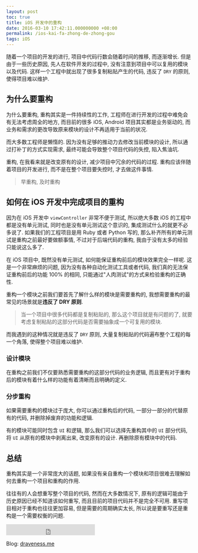 ```yaml
---
layout: post
toc: true
title: iOS 开发中的重构
date: 2016-03-10 17:42:11.000000000 +08:00
permalink: /ios-kai-fa-zhong-de-zhong-gou
tags: iOS
---
```



随着一个项目的开发的进行, 项目中代码行数会随着时间的推移, 而逐渐增长. 但是由于一些历史原因, 先人在软件开发的过程中, 没有注意到项目中可以复用的模块以及代码. 这样一个工程中就出现了很多复制粘贴产生的代码, 违反了 `DRY` 的原则, 使得项目难以维护.

## 为什么要重构

为什么要重构, 重构其实是一件持续性的工作, 工程师在进行开发的过程中难免会有无法考虑周全的地方, 而目前的很多 iOS, Android 项目其实都是业务驱动的, 而业务和需求的更改导致原来模块的设计不再适用于当前的状况.

而大多数工程师是懒惰的. 因为没有足够的推动力去修改当前模块的设计, 所以通过打补丁的方式实现需求, 最终可能会导致整个项目代码的失控, 陷入焦油坑.

重构, 在我看来就是改变原有的设计, 减少项目中冗余的代码的过程. 重构应该伴随着项目的开发进行, 而不是在整个项目要失控时, 才去做这件事情.

> 早重构, 及时重构

## 如何在 iOS 开发中完成项目的重构

因为在 iOS 开发中 `viewController` 非常不便于测试, 所以绝大多数 iOS 的工程中都是没有单元测试, 同时也是没有单元测试这个意识的, 集成测试什么的就更不必多说了. 如果我们的工程项目是用 Ruby 或者 Python 写的, 那么补齐所有的单元测试是重构之前最好要做额事情, 不过对于后端代码的重构, 我由于没有太多的经验只能说这么多了.

在 iOS 项目中, 既然没有单元测试, 如何能保证重构前后的模块效果完全一样呢. 这是一个非常麻烦的问题, 因为没有各种自动化测试工具或者代码, 我们真的无法保证重构前后的功能 100% 的相同, 只能通过"人肉测试"的方式来检验重构的正确性.

重构一个模块之前我们要首先了解什么样的模块是需要重构的, 我想需要重构的最常见的场景就是**违反了 DRY 原则**.

> 当一个项目中很多代码都是复制粘贴的, 那么这个项目就是有问题的了, 就要考虑复制粘贴的这部分代码是否需要抽象成一个可复用的模块.

而我遇到的这种情况就是违反了 `DRY` 原则, 大量复制粘贴的代码遍布整个工程的每一个角落, 使得整个项目难以维护.

### 设计模块

在重构之前我们不仅要熟悉需要重构的这部分代码的业务逻辑, 而且更有对于重构后的模块有着什么样的功能有着清晰而且明确的定义.

### 分步重构

如果需要重构的模块过于庞大, 你可以通过重构后的代码, 一部分一部分的代替原有的代码, 并删除掉废弃的功能和逻辑.

有的模块可能同时包含 `UI` 和逻辑, 那么我们可以选择先重构其中的 `UI` 部分代码, 将 `UI` 从原有的模块中剥离出来, 改变原有的设计. 再删除原有模块中的代码.


## 总结

重构其实是一个非常庞大的话题, 如果没有亲自重构一个模块和项目很难去理解如何去重构一个项目和重构的作用.

往往有的人会想重写整个项目的代码, 然而在大多数情况下, 原有的逻辑可能由于历史原因已经不知道该如何重写, 而且目前的项目代码并不是完全不可用. 重写项目相对于重构也往往更加容易, 但是需要的周期确实太长, 所以说是要重写还是重构是一个需要权衡的问题.

<iframe src="http://ghbtns.com/github-btn.html?user=draveness&type=follow&size=large" height="30" width="240" frameborder="0" scrolling="0" style="width:240px; height: 30px;" allowTransparency="true"></iframe>

Blog: [draveness.me](http://draveness.me)
